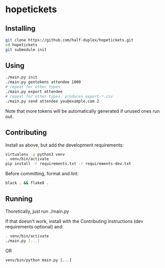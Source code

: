 # hopetickets

## Installing
```sh
git clone https://github.com/half-duplex/hopetickets.git
cd hopetickets
git submodule init
```

## Using
```sh
./main.py init
./main.py gentokens attendee 1000
# repeat for other types
./main.py export attendee
# repeat for other types. produces export-*.csv
./main.py send attendee you@example.com 2
```
Note that more tokens will be automatically generated if unused ones run out.

## Contributing
Install as above, but add the development requirements:
```sh
virtualenv -p python3 venv
. venv/bin/activate
pip install -r requirements.txt -r requirements-dev.txt
```
Before committing, format and lint:
```sh
black . && flake8 .
```


## Running
Thoretically, just run ./main.py

If that doesn't work, install with the Contributing instructions (dev
requirements optional) and:

```sh
. venv/bin/activate
./main.py [...]
```

OR

```
venv/bin/python main.py [...]
```
